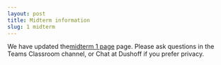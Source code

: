 ```yaml
---
layout: post
title: Midterm information
slug: 1 midterm
---
```


We have updated the[midterm 1 page](/midterm1) page. Please ask questions in the Teams Classroom channel, or Chat at Dushoff if you prefer privacy.
